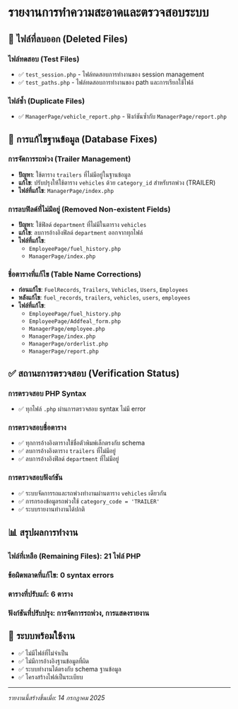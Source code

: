 # รายงานการทำความสะอาดและตรวจสอบระบบ

## 📁 ไฟล์ที่ลบออก (Deleted Files)

### ไฟล์ทดสอบ (Test Files)
- ✅ `test_session.php` - ไฟล์ทดสอบการทำงานของ session management
- ✅ `test_paths.php` - ไฟล์ทดสอบการทำงานของ path และการเรียกใช้ไฟล์

### ไฟล์ซ้ำ (Duplicate Files)
- ✅ `ManagerPage/vehicle_report.php` - ฟังก์ชันซ้ำกับ `ManagerPage/report.php`

## 🔧 การแก้ไขฐานข้อมูล (Database Fixes)

### การจัดการรถพ่วง (Trailer Management)
- **ปัญหา**: ใช้ตาราง `trailers` ที่ไม่มีอยู่ในฐานข้อมูล
- **แก้ไข**: ปรับปรุงให้ใช้ตาราง `vehicles` ด้วย `category_id` สำหรับรถพ่วง (TRAILER)
- **ไฟล์ที่แก้ไข**: `ManagerPage/index.php`

### การลบฟิลด์ที่ไม่มีอยู่ (Removed Non-existent Fields)
- **ปัญหา**: ใช้ฟิลด์ `department` ที่ไม่มีในตาราง `vehicles`
- **แก้ไข**: ลบการอ้างอิงฟิลด์ `department` ออกจากทุกไฟล์
- **ไฟล์ที่แก้ไข**: 
  - `EmployeePage/fuel_history.php`
  - `ManagerPage/index.php`

### ชื่อตารางที่แก้ไข (Table Name Corrections)
- **ก่อนแก้ไข**: `FuelRecords`, `Trailers`, `Vehicles`, `Users`, `Employees`
- **หลังแก้ไข**: `fuel_records`, `trailers`, `vehicles`, `users`, `employees`
- **ไฟล์ที่แก้ไข**:
  - `EmployeePage/fuel_history.php`
  - `EmployeePage/Addfeal_form.php`
  - `ManagerPage/employee.php`
  - `ManagerPage/index.php`
  - `ManagerPage/orderlist.php`
  - `ManagerPage/report.php`

## ✅ สถานะการตรวจสอบ (Verification Status)

### การตรวจสอบ PHP Syntax
- ✅ ทุกไฟล์ `.php` ผ่านการตรวจสอบ syntax ไม่มี error

### การตรวจสอบชื่อตาราง
- ✅ ทุกการอ้างอิงตารางใช้ชื่อตัวพิมพ์เล็กตรงกับ schema
- ✅ ลบการอ้างอิงตาราง `trailers` ที่ไม่มีอยู่
- ✅ ลบการอ้างอิงฟิลด์ `department` ที่ไม่มีอยู่

### การตรวจสอบฟังก์ชัน
- ✅ ระบบจัดการรถและรถพ่วงทำงานผ่านตาราง `vehicles` เดียวกัน
- ✅ การกรองข้อมูลรถพ่วงใช้ `category_code = 'TRAILER'`
- ✅ ระบบรายงานทำงานได้ปกติ

## 📊 สรุปผลการทำงาน

### ไฟล์ที่เหลือ (Remaining Files): 21 ไฟล์ PHP
### ข้อผิดพลาดที่แก้ไข: 0 syntax errors
### ตารางที่ปรับแก้: 6 ตาราง
### ฟังก์ชันที่ปรับปรุง: การจัดการรถพ่วง, การแสดงรายงาน

## 🔮 ระบบพร้อมใช้งาน
- ✅ ไม่มีไฟล์ที่ไม่จำเป็น
- ✅ ไม่มีการอ้างอิงฐานข้อมูลที่ผิด
- ✅ ระบบทำงานได้ตรงกับ schema ฐานข้อมูล
- ✅ โครงสร้างไฟล์เป็นระเบียบ

---
*รายงานนี้สร้างขึ้นเมื่อ: 14 กรกฎาคม 2025*
